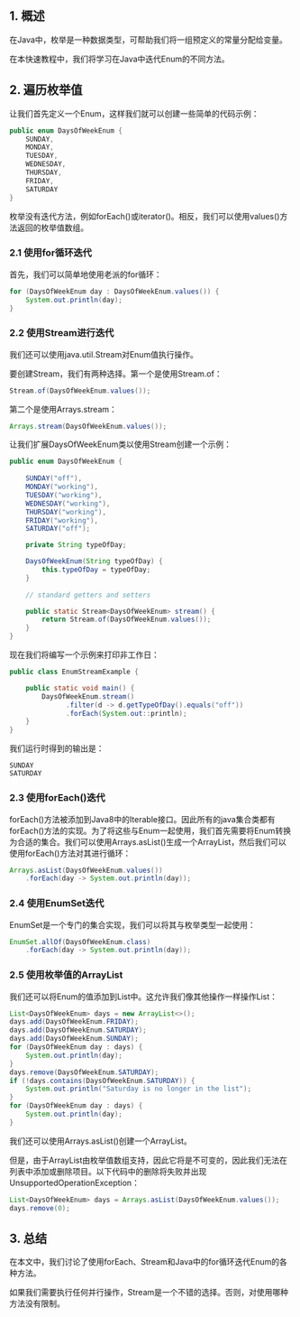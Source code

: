 ## 1. 概述

在Java中，枚举是一种数据类型，可帮助我们将一组预定义的常量分配给变量。

在本快速教程中，我们将学习在Java中迭代Enum的不同方法。

## 2. 遍历枚举值

让我们首先定义一个Enum，这样我们就可以创建一些简单的代码示例：

```java
public enum DaysOfWeekEnum {
    SUNDAY,
    MONDAY,
    TUESDAY,
    WEDNESDAY,
    THURSDAY,
    FRIDAY,
    SATURDAY
}
```

枚举没有迭代方法，例如forEach()或iterator()。相反，我们可以使用values()方法返回的枚举值数组。

### 2.1 使用for循环迭代

首先，我们可以简单地使用老派的for循环：

```java
for (DaysOfWeekEnum day : DaysOfWeekEnum.values()) { 
    System.out.println(day); 
}
```

### 2.2 使用Stream进行迭代

我们还可以使用java.util.Stream对Enum值执行操作。

要创建Stream，我们有两种选择。第一个是使用Stream.of：

```java
Stream.of(DaysOfWeekEnum.values());
```

第二个是使用Arrays.stream：

```java
Arrays.stream(DaysOfWeekEnum.values());
```

让我们扩展DaysOfWeekEnum类以使用Stream创建一个示例：

```java
public enum DaysOfWeekEnum {
    
    SUNDAY("off"), 
    MONDAY("working"), 
    TUESDAY("working"), 
    WEDNESDAY("working"), 
    THURSDAY("working"), 
    FRIDAY("working"), 
    SATURDAY("off");

    private String typeOfDay;

    DaysOfWeekEnum(String typeOfDay) {
        this.typeOfDay = typeOfDay;
    }
	
    // standard getters and setters 

    public static Stream<DaysOfWeekEnum> stream() {
        return Stream.of(DaysOfWeekEnum.values()); 
    }
}
```

现在我们将编写一个示例来打印非工作日：

```java
public class EnumStreamExample {

    public static void main() {
        DaysOfWeekEnum.stream()
              .filter(d -> d.getTypeOfDay().equals("off"))
              .forEach(System.out::println);
    }
}
```

我们运行时得到的输出是：

```shell
SUNDAY
SATURDAY
```

### 2.3 使用forEach()迭代

forEach()方法被添加到Java8中的Iterable接口。因此所有的java集合类都有forEach()方法的实现。为了将这些与Enum一起使用，我们首先需要将Enum转换为合适的集合。我们可以使用Arrays.asList()生成一个ArrayList，然后我们可以使用forEach()方法对其进行循环：

```java
Arrays.asList(DaysOfWeekEnum.values())
    .forEach(day -> System.out.println(day));
```

### 2.4 使用EnumSet迭代

EnumSet是一个专门的集合实现，我们可以将其与枚举类型一起使用：

```java
EnumSet.allOf(DaysOfWeekEnum.class)
    .forEach(day -> System.out.println(day));
```

### 2.5 使用枚举值的ArrayList

我们还可以将Enum的值添加到List中。这允许我们像其他操作一样操作List：

```java
List<DaysOfWeekEnum> days = new ArrayList<>();
days.add(DaysOfWeekEnum.FRIDAY);
days.add(DaysOfWeekEnum.SATURDAY);
days.add(DaysOfWeekEnum.SUNDAY);
for (DaysOfWeekEnum day : days) {
    System.out.println(day);
}
days.remove(DaysOfWeekEnum.SATURDAY);
if (!days.contains(DaysOfWeekEnum.SATURDAY)) {
    System.out.println("Saturday is no longer in the list");
}
for (DaysOfWeekEnum day : days) {
    System.out.println(day);
}
```

我们还可以使用Arrays.asList()创建一个ArrayList。

但是，由于ArrayList由枚举值数组支持，因此它将是不可变的，因此我们无法在列表中添加或删除项目。以下代码中的删除将失败并出现UnsupportedOperationException：

```java
List<DaysOfWeekEnum> days = Arrays.asList(DaysOfWeekEnum.values());
days.remove(0);
```

## 3. 总结

在本文中，我们讨论了使用forEach、Stream和Java中的for循环迭代Enum的各种方法。

如果我们需要执行任何并行操作，Stream是一个不错的选择。否则，对使用哪种方法没有限制。